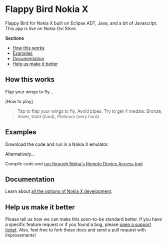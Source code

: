 Flappy Bird Nokia X
============

Flappy Bird for Nokia X built on Eclipse ADT, Java, and a bit of Javascript. This app is live on Nokia Ovi Store.

**Sections**

* [How this works](#how-this-works)
* [Examples](#examples)
* [Documentation](#documentation)
* [Help us make it better](#help-us-make-it-better)



How this works
--------------
Flap your wings to fly...

[How to play]
> Tap to flap your wings to fly.
> Avoid pipes.
> Try to get 4 medals: Bronze, Silver, Gold (hard), Platinum (very hard)

Examples
--------
Download the code and run in a Nokia X emulator.

Alternatively...

Compile code and [run through Nokia's Remote Device Access tool](http://developer.nokia.com/resources/remote-device-access)



Documentation
-------------

Learn about [all the options of Nokia X development](http://developer.nokia.com/nokia-x/platform-overview).



Help us make it better
----------------------


Please tell us how we can make this soon-to-be standard better. If you have a specific feature request or if you found a bug, please [open a support ticket](https://github.com/tjoozey/nokiaxflappy/issues). Also, feel free to fork these docs and send a pull request with improvements!
